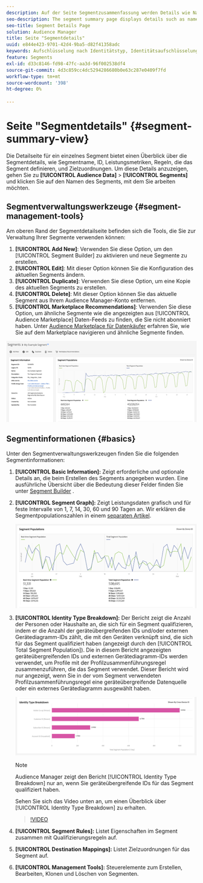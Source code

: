 ```yaml
---
description: Auf der Seite Segmentzusammenfassung werden Details wie Name, Eigenschaften im Segment, Regeln, Leistungsdaten und Informationen zur Zielzuordnung angezeigt.
seo-description: The segment summary page displays details such as name, traits in the segment, rules, performance data, and destination mapping information.
seo-title: Segment Details Page
solution: Audience Manager
title: Seite "Segmentdetails"
uuid: e844e423-9701-42d4-9ba5-d82f41358adc
keywords: Aufschlüsselung nach Identitätstyp, Identitätsaufschlüsselung, Berichte zur Zielgruppenidentität, geräteübergreifend, geräteübergreifende ID, Geräte-ID
feature: Segments
exl-id: d33c8146-fd98-47fc-aa3d-96f002538df4
source-git-commit: 4d3c859cc4dc5294286680b0e63c287e0409f7fd
workflow-type: tm+mt
source-wordcount: '398'
ht-degree: 0%

---
```


# Seite &quot;Segmentdetails&quot; {#segment-summary-view}

Die Detailseite für ein einzelnes Segment bietet einen Überblick über die Segmentdetails, wie Segmentname, ID, Leistungsmetriken, Regeln, die das Segment definieren, und Zielzuordnungen. Um diese Details anzuzeigen, gehen Sie zu **[!UICONTROL Audience Data]** > **[!UICONTROL Segments]** und klicken Sie auf den Namen des Segments, mit dem Sie arbeiten möchten.

## Segmentverwaltungswerkzeuge {#segment-management-tools}

Am oberen Rand der Segmentdetailseite befinden sich die Tools, die Sie zur Verwaltung Ihrer Segmente verwenden können:

1. **[!UICONTROL Add New]**: Verwenden Sie diese Option, um den [!UICONTROL Segment Builder] zu aktivieren und neue Segmente zu erstellen.
2. **[!UICONTROL Edit]**: Mit dieser Option können Sie die Konfiguration des aktuellen Segments ändern.
3. **[!UICONTROL Duplicate]**: Verwenden Sie diese Option, um eine Kopie des aktuellen Segments zu erstellen.
4. **[!UICONTROL Delete]**: Mit dieser Option können Sie das aktuelle Segment aus Ihrem Audience Manager-Konto entfernen.
5. **[!UICONTROL Marketplace Recommendations]**: Verwenden Sie diese Option, um ähnliche Segmente wie die angezeigten aus [!UICONTROL Audience Marketplace] Daten-Feeds zu finden, die Sie nicht abonniert haben. Unter [Audience Marketplace für Datenkäufer](../audience-marketplace/marketplace-data-buyers/marketplace-data-buyers.md) erfahren Sie, wie Sie auf dem Marketplace navigieren und ähnliche Segmente finden.

![basic-segment-information](assets/basic-segment-information.png)

## Segmentinformationen {#basics}

Unter den Segmentverwaltungswerkzeugen finden Sie die folgenden Segmentinformationen:

1. **[!UICONTROL Basic Information]:** Zeigt erforderliche und optionale Details an, die beim Erstellen des Segments angegeben wurden. Eine ausführliche Übersicht über die Bedeutung dieser Felder finden Sie unter [Segment Builder](segment-builder.md) .
2. **[!UICONTROL Segment Graph]:** Zeigt Leistungsdaten grafisch und für feste Intervalle von 1, 7, 14, 30, 60 und 90 Tagen an. Wir erklären die Segmentpopulationszahlen in einem [separaten Artikel](../../features/segments/segment-builder-data.md).

   ![segments-graph](assets/segment-graph.png)

3. **[!UICONTROL Identity Type Breakdown]:** Der Bericht zeigt die Anzahl der Personen oder Haushalte an, die sich für ein Segment qualifizieren, indem er die Anzahl der geräteübergreifenden IDs und/oder externen Gerätediagramm-IDs zählt, die mit den Geräten verknüpft sind, die sich für das Segment qualifiziert haben (angezeigt durch den [!UICONTROL Total Segment Population]). Die in diesem Bericht angezeigten geräteübergreifenden IDs und externen Gerätediagramm-IDs werden verwendet, um Profile mit der Profilzusammenführungsregel zusammenzuführen, die das Segment verwendet. Dieser Bericht wird nur angezeigt, wenn Sie in der vom Segment verwendeten Profilzusammenführungsregel eine geräteübergreifende Datenquelle oder ein externes Gerätediagramm ausgewählt haben.

   ![segments-graph](assets/segment-type.png)

   >[!NOTE]
   >
   >Audience Manager zeigt den Bericht [!UICONTROL Identity Type Breakdown] nur an, wenn Sie geräteübergreifende IDs für das Segment qualifiziert haben.

   Sehen Sie sich das Video unten an, um einen Überblick über [!UICONTROL Identity Type Breakdown] zu erhalten.
   >[!VIDEO](https://video.tv.adobe.com/v/27977/)

4. **[!UICONTROL Segment Rules]:** Listet Eigenschaften im Segment zusammen mit Qualifizierungsregeln auf.
5. **[!UICONTROL Destination Mappings]:** Listet Zielzuordnungen für das Segment auf.
6. **[!UICONTROL Management Tools]:** Steuerelemente zum Erstellen, Bearbeiten, Klonen und Löschen von Segmenten.
